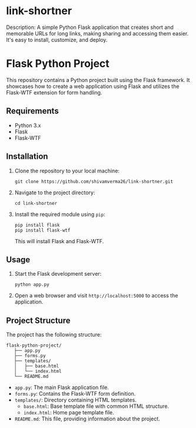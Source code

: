 # link-shortner

Description: A simple Python Flask application that creates short and memorable URLs for long links, making sharing and accessing them easier. It's easy to install, customize, and deploy.<br>

# Flask Python Project

This repository contains a Python project built using the Flask framework. It showcases how to create a web application using Flask and utilizes the Flask-WTF extension for form handling.

## Requirements

- Python 3.x
- Flask
- Flask-WTF

## Installation

1. Clone the repository to your local machine:

   ```shell
   git clone https://github.com/shivamverma26/link-shortner.git
   ```

2. Navigate to the project directory:

   ```shell
   cd link-shortner
   ```

3. Install the required module using `pip`:

   ```shell
   pip install flask
   pip install flask-wtf
   ```

   This will install Flask and Flask-WTF.

## Usage

1. Start the Flask development server:

   ```shell
   python app.py
   ```

2. Open a web browser and visit `http://localhost:5000` to access the application.

## Project Structure

The project has the following structure:

```
flask-python-project/
   ├── app.py
   ├── forms.py
   ├── templates/
   │   ├── base.html
   │   └── index.html
   └── README.md
```

- `app.py`: The main Flask application file.
- `forms.py`: Contains the Flask-WTF form definition.
- `templates/`: Directory containing HTML templates.
  - `base.html`: Base template file with common HTML structure.
  - `index.html`: Home page template file.
- `README.md`: This file, providing information about the project.



